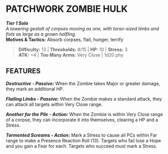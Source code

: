 # PATCHWORK ZOMBIE HULK

***Tier 1 Solo***  
*A towering gestalt of corpses moving as one, with torso-sized limbs and fists as large as a grown halfling.*  
**Motives & Tactics:** Absorb corpses, flail, hunger, terrify

> **Difficulty:** 13 | **Thresholds:** 8/15 | **HP:** 10 | **Stress:** 3  
> **ATK:** +4 | **Too Many Arms:** Very Close | 1d20 phy  

## FEATURES

***Destructive - Passive:*** When the Zombie takes Major or greater damage, they mark an additional HP.

***Flailing Limbs - Passive:*** When the Zombie makes a standard attack, they can attack all targets within Very Close range.

***Another for the Pile - Action:*** When the Zombie is within Very Close range of a corpse, they can incorporate it into themselves, clearing a HP and a Stress.

***Tormented Screams - Action:*** Mark a Stress to cause all PCs within Far range to make a Presence Reaction Roll (13). Targets who fail lose a Hope and you gain a Fear for each. Targets who succeed must mark a Stress.
